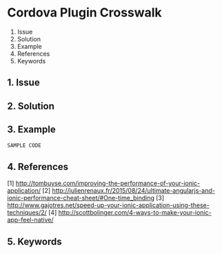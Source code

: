 # Cordova Plugin Crosswalk
1. Issue
2. Solution
3. Example
4. References
5. Keywords


## 1. Issue


## 2. Solution

## 3. Example

```javascript
SAMPLE CODE
```

## 4. References

[1] http://tombuyse.com/improving-the-performance-of-your-ionic-application/
[2] http://julienrenaux.fr/2015/08/24/ultimate-angularjs-and-ionic-performance-cheat-sheet/#One-time_binding
[3] http://www.gajotres.net/speed-up-your-ionic-application-using-these-techniques/2/
[4] http://scottbolinger.com/4-ways-to-make-your-ionic-app-feel-native/

## 5. Keywords

